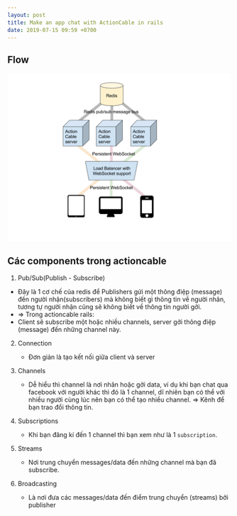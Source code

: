 ```yaml
---
layout: post
title: Make an app chat with ActionCable in rails
date: 2019-07-15 09:59 +0700
---
```


## Flow
![actioncable_flow](/images/actioncable/action_cable.png "actioncable_flow")

## Các components trong actioncable

1. Pub/Sub(Publish - Subscribe)
  - Đây là 1 cơ chế của redis  để Publishers gửi một thông điệp (message) đến người nhận(subscribers) mà không biết gì thông tin về người nhân, tương tự người nhận cũng sẽ không biết về thông tin người gởi.
  -  => Trong actioncable rails:
  - Client sẽ subscribe một hoặc nhiều channels, server gởi thông điệp (message) đến những channel này.

2. Connection
    - Đơn giản là tạo kết nối giữa client và server 

3. Channels
    - Dễ hiểu thì channel là nơi nhân hoặc gởi data, ví dụ khi bạn chat qua facebook với người khác thì đó là 1 channel, 
    dĩ nhiên bạn có thể với nhiều người cùng lúc nên bạn có thể tạo nhiều channel. => Kênh để bạn trao đổi thông tin.

4. Subscriptions
    - Khi bạn đăng kí đến 1 channel thì bạn xem như là 1 `subscription`.

5. Streams
    - Nơi trung chuyển messages/data đến những channel mà bạn đã subscribe.

6. Broadcasting
    - Là nơi đưa các messages/data đến điểm trung chuyển (streams) bởi publisher
